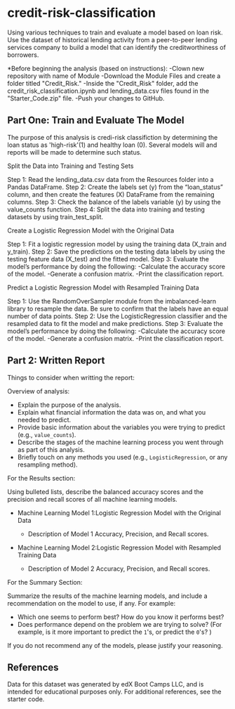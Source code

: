 # credit-risk-classification

Using various techniques to train and evaluate a model based on loan risk. Use the dataset of historical lending activity from a peer-to-peer lending services company to build a model that can identify the creditworthiness of borrowers.

*Before beginning the analysis (based on instructions):
-Clown new repository with name of Module
-Download the Module Files and create a folder titled "Credit_Risk."
-Inside the "Credit_Risk" folder, add the credit_risk_classification.ipynb and lending_data.csv files found in the "Starter_Code.zip" file.
-Push your changes to GitHub.


## Part One: Train and Evaluate The Model 

The purpose of this analysis is credi-risk classifiction by determining the loan status as 'high-risk'(1) and healthy loan (0). Several models will and reports will be made to determine such status.


Split the Data into Training and Testing Sets

Step 1: Read the lending_data.csv data from the Resources folder into a Pandas DataFrame.
Step 2: Create the labels set (y) from the “loan_status” column, and then create the features (X) DataFrame from the remaining columns.
Step 3: Check the balance of the labels variable (y) by using the value_counts function.
Step 4: Split the data into training and testing datasets by using train_test_split.

Create a Logistic Regression Model with the Original Data

Step 1: Fit a logistic regression model by using the training data (X_train and y_train).
Step 2: Save the predictions on the testing data labels by using the testing feature data (X_test) and the fitted model.
Step 3: Evaluate the model’s performance by doing the following:
-Calculate the accuracy score of the model.
-Generate a confusion matrix.
-Print the classification report.

Predict a Logistic Regression Model with Resampled Training Data

Step 1: Use the RandomOverSampler module from the imbalanced-learn library to resample the data. Be sure to confirm that the labels have an equal number of data points.
Step 2: Use the LogisticRegression classifier and the resampled data to fit the model and make predictions.
Step 3: Evaluate the model’s performance by doing the following:
-Calculate the accuracy score of the model.
-Generate a confusion matrix.
-Print the classification report.

## Part 2: Written Report
Things to consider when writting the report: 

Overview of analysis:
* Explain the purpose of the analysis.
* Explain what financial information the data was on, and what you needed to predict.
* Provide basic information about the variables you were trying to predict (e.g., `value_counts`).
* Describe the stages of the machine learning process you went through as part of this analysis.
* Briefly touch on any methods you used (e.g., `LogisticRegression`, or any resampling method).

For the Results section:

Using bulleted lists, describe the balanced accuracy scores and the precision and recall scores of all machine learning models.

* Machine Learning Model 1:Logistic Regression Model with the Original Data
  * Description of Model 1 Accuracy, Precision, and Recall scores.
  
* Machine Learning Model 2:Logistic Regression Model with Resampled Training Data
  * Description of Model 2 Accuracy, Precision, and Recall scores.
  
For the Summary Section: 

Summarize the results of the machine learning models, and include a recommendation on the model to use, if any. For example:
* Which one seems to perform best? How do you know it performs best?
* Does performance depend on the problem we are trying to solve? (For example, is it more important to predict the `1`'s, or predict the `0`'s? )

If you do not recommend any of the models, please justify your reasoning.

## References

Data for this dataset was generated by edX Boot Camps LLC, and is intended for educational purposes only.
For additional references, see the starter code. 
